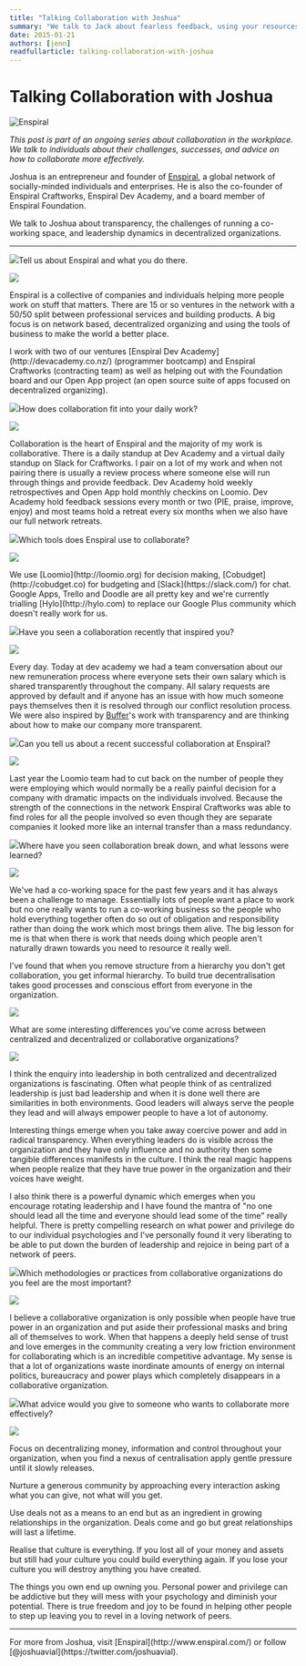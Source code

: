 ```yaml
---
title: "Talking Collaboration with Joshua"
summary: "We talk to Jack about fearless feedback, using your resources, and squashing egos before they start."
date: 2015-01-21
authors: [jenn]
readfullarticle: talking-collaboration-with-joshua
---
```


# Talking Collaboration with Joshua

<img src="/assets/img/blog/2015-01-21_2.jpg" class="center-element" alt="Enspiral">

<em>This post is part of an ongoing series about collaboration in the workplace. We talk to individuals about their challenges, successes, and advice on how to collaborate more effectively.</em>

Joshua is an entrepreneur and founder of [Enspiral](http://wwww.enspiral.com/), a global network of socially-minded individuals and enterprises. He is also the co-founder of Enspiral Craftworks, Enspiral Dev Academy, and a board member of Enspiral Foundation.

We talk to Joshua about transparency, the challenges of running a co-working space, and leadership dynamics in decentralized organizations.

<hr>
<div class="spacing--mid-x"></div>

<p class="lubalin-bold text--large"><img src="/assets/img/blog/2014-12-27_3.png" class="float-left margin-right-base-lg">Tell us about Enspiral and what you do there.</p>

<div class="float-left margin-right-base-lg margin-top-base"><img src="/assets/img/blog/2015-01-21_1.jpg"></div>
<div class="overflow-hidden">
<p>Enspiral is a collective of companies and individuals helping more people work on stuff that matters. There are 15 or so ventures in the network with a 50/50 split between professional services and building products. A big focus is on network based, decentralized organizing and using the tools of business to make the world a better place.</p>

<p>I work with two of our ventures [Enspiral Dev Academy](http://devacademy.co.nz/) (programmer bootcamp) and Enspiral Craftworks (contracting team) as well as helping out with the Foundation board and our Open App project (an open source suite of apps focused on decentralized organizing).</p>
</div>

<div class="spacing--mid-x"></div>

<p class="lubalin-bold text--large"><img src="/assets/img/blog/2014-12-27_3.png" class="float-left margin-right-base-lg">How does collaboration fit into your daily work?</p>

<div class="float-left margin-right-base-lg margin-top-base"><img src="/assets/img/blog/2015-01-21_1.jpg"></div>
<div class="overflow-hidden">
<p>Collaboration is the heart of Enspiral and the majority of my work is collaborative. There is a daily standup at Dev Academy and a virtual daily standup on Slack for Craftworks. I pair on a lot of my work and when not pairing there is usually a review process where someone else will run through things and provide feedback. Dev Academy hold weekly retrospectives and Open App hold monthly checkins on Loomio. Dev Academy hold feedback sessions every month or two (PIE, praise, improve, enjoy) and most teams hold a retreat every six months when we also have our full network retreats.</p>
</div>

<div class="spacing--mid-x"></div>

<p class="lubalin-bold text--large"><img src="/assets/img/blog/2014-12-27_3.png" class="float-left margin-right-base-lg">Which tools does Enspiral use to collaborate?</p>

<div class="float-left margin-right-base-lg margin-top-base"><img src="/assets/img/blog/2015-01-21_1.jpg"></div>
<div class="overflow-hidden">
<p>We use [Loomio](http://loomio.org) for decision making, [Cobudget](http://cobudget.co) for budgeting and [Slack](https://slack.com/) for chat. Google Apps, Trello and Doodle are all pretty key and we're currently trialling [Hylo](http://hylo.com) to replace our Google Plus community which doesn't really work for us.</p>
</div>

<div class="spacing--mid-x"></div>

<p class="lubalin-bold text--large"><img src="/assets/img/blog/2014-12-27_3.png" class="float-left margin-right-base-lg">Have you seen a collaboration recently that inspired you?</p>

<div class="float-left margin-right-base-lg margin-top-base"><img src="/assets/img/blog/2015-01-21_1.jpg"></div>
<div class="overflow-hidden">
<p>Every day. Today at dev academy we had a team conversation about our new remuneration process where everyone sets their own salary which is shared transparently throughout the company. All salary requests are approved by default and if anyone has an issue with how much someone pays themselves then it is resolved through our conflict resolution process. We were also inspired by <a href="http://bufferapp.com/">Buffer</a>'s work with transparency and are thinking about how to make our company more transparent.</p>
</div>

<div class="spacing--mid-x"></div>

<p class="lubalin-bold text--large"><img src="/assets/img/blog/2014-12-27_3.png" class="float-left margin-right-base-lg">Can you tell us about a recent successful collaboration at Enspiral?</p>

<div class="float-left margin-right-base-lg margin-top-base"><img src="/assets/img/blog/2015-01-21_1.jpg"></div>
<div class="overflow-hidden">
<p>Last year the Loomio team had to cut back on the number of people they were employing which would normally be a really painful decision for a company with dramatic impacts on the individuals involved. Because the strength of the connections in the network Enspiral Craftworks was able to find roles for all the people involved so even though they are separate companies it looked more like an internal transfer than a mass redundancy.</p>
</div>

<div class="spacing--mid-x"></div>

<p class="lubalin-bold text--large"><img src="/assets/img/blog/2014-12-27_3.png" class="float-left margin-right-base-lg">Where have you seen collaboration break down, and what lessons were learned?</p>

<div class="float-left margin-right-base-lg margin-top-base"><img src="/assets/img/blog/2015-01-21_1.jpg"></div>
<div class="overflow-hidden">
<p>We've had a co-working space for the past few years and it has always been a challenge to manage. Essentially lots of people want a place to work but no one really wants to run a co-working business so the people who hold everything together often do so out of obligation and responsibility rather than doing the work which most brings them alive. The big lesson for me is that when there is work that needs doing which people aren't naturally drawn towards you need to resource it really well.</p>

<p>I've found that when you remove structure from a hierarchy you don't get collaboration, you get informal hierarchy. To build true decentralisation takes good processes and conscious effort from everyone in the organization.</p>
</div>

<div class="spacing--mid-x"></div>

<div><img src="/assets/img/blog/2014-12-27_3.png" class="float-left margin-right-base-lg"><div class="overflow-hidden"><p class="lubalin-bold text--large">What are some interesting differences you've come across between centralized and decentralized or collaborative organizations?</p></div></div>

<div class="float-left margin-right-base-lg margin-top-base"><img src="/assets/img/blog/2015-01-21_1.jpg"></div>
<div class="overflow-hidden">
<p>I think the enquiry into leadership in both centralized and decentralized organizations is fascinating. Often what people think of as centralized leadership is just bad leadership and when it is done well there are similarities in both environments. Good leaders will always serve the people they lead and will always empower people to have a lot of autonomy.</p>

<p>Interesting things emerge when you take away coercive power and add in radical transparency. When everything leaders do is visible across the organization and they have only influence and no authority then some tangible differences manifests in the culture. I think the real magic happens when people realize that they have true power in the organization and their voices have weight.</p>

<p>I also think there is a powerful dynamic which emerges when you encourage rotating leadership and I have found the mantra of "no one should lead all the time and everyone should lead some of the time" really helpful. There is pretty compelling research on what power and privilege do to our individual psychologies and I've personally found it very liberating to be able to put down the burden of leadership and rejoice in being part of a network of peers.</p>
</div>

<div class="spacing--mid-x"></div>

<p class="lubalin-bold text--large"><img src="/assets/img/blog/2014-12-27_3.png" class="float-left margin-right-base-lg">Which methodologies or practices from collaborative organizations do you feel are the most important?</p>

<div class="float-left margin-right-base-lg margin-top-base"><img src="/assets/img/blog/2015-01-21_1.jpg"></div>
<div class="overflow-hidden">
<p>I believe a collaborative organization is only possible when people have true power in an organization and put aside their professional masks and bring all of themselves to work. When that happens a deeply held sense of trust and love emerges in the community creating a very low friction environment for collaborating which is an incredible competitive advantage. My sense is that a lot of organizations waste inordinate amounts of energy on internal politics, bureaucracy and power plays which completely disappears in a collaborative organization.</p>
</div>

<div class="spacing--mid-x"></div>

<p class="lubalin-bold text--large"><img src="/assets/img/blog/2014-12-27_3.png" class="float-left margin-right-base-lg">What advice would you give to someone who wants to collaborate more effectively?</p>

<div class="float-left margin-right-base-lg margin-top-base"><img src="/assets/img/blog/2015-01-21_1.jpg"></div>
<div class="overflow-hidden">
<p>Focus on decentralizing money, information and control throughout your organization, when you find a nexus of centralisation apply gentle pressure until it slowly releases.</p>

<p>Nurture a generous community by approaching every interaction asking what you can give, not what will you get.</p>

<p>Use deals not as a means to an end but as an ingredient in growing relationships in the organization. Deals come and go but great relationships will last a lifetime.</p>

<p>Realise that culture is everything. If you lost all of your money and assets but still had your culture you could build everything again. If you lose your culture you will destroy anything you have created.</p>

<p>The things you own end up owning you. Personal power and privilege can be addictive but they will mess with your psychology and diminish your potential. There is true freedom and joy to be found in helping other people to step up leaving you to revel in a loving network of peers.</p>
</div>

<hr>

<div class="center-text">For more from Joshua, visit [Enspiral](http://www.enspiral.com/) or follow   [@joshuavial](https://twitter.com/joshuavial).</div>
